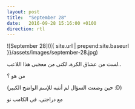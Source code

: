 ```yaml
---
layout: post
title:  "September 28"
date:   2016-09-28 15:16:00 +0100
direction: rtl
---
```


![September 28]({{ site.url | prepend:site.baseurl }}/assets/images/september-28.jpg)

لست من عشاق الكرة، لكني من معجبي هذا اللاعب..

من هو ؟

(حين وضعت السؤال لم أنتبه للإسم الواضح الكبير :D)

مع دراجتي، في الكامب نو